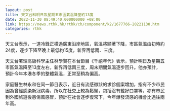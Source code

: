 ```yaml
---
layout: post
title: 天文台料明日及星期五市區氣溫降至約13度
date: 2022-11-30 08:49:40.000000000 +08:00
link: https://news.rthk.hk/rthk/ch/component/k2/1677766-20221130.htm
categories: rthk
---
```


天文台表示，一道冷鋒正橫過廣東沿岸地區，氣溫將顯著下降，市區氣溫由初時約24度，逐步下降至晚上最低約15度，新界再低兩、三度。

天文台署理高級科學主任林學賢在本台節目《千禧年代》表示，預計明日及星期五市區氣溫降至13度左右，新界再低兩三度，周末期間氣溫逐步回升。他亦預計，預計今年本港冬季的整體氣溫，正常至稍為偏高。

家庭醫生林永和在同一節目表示，近日有流感徵狀的求診個案增加，指有不少市民因為曾經感染新冠病毒，所以在社交上較為鬆懈，包括沒有戴好口罩等，亦有市民到外國旅遊後患傷風感冒，預計在社會逐步復常下，今年爆發流感的機會比過往兩年高。
